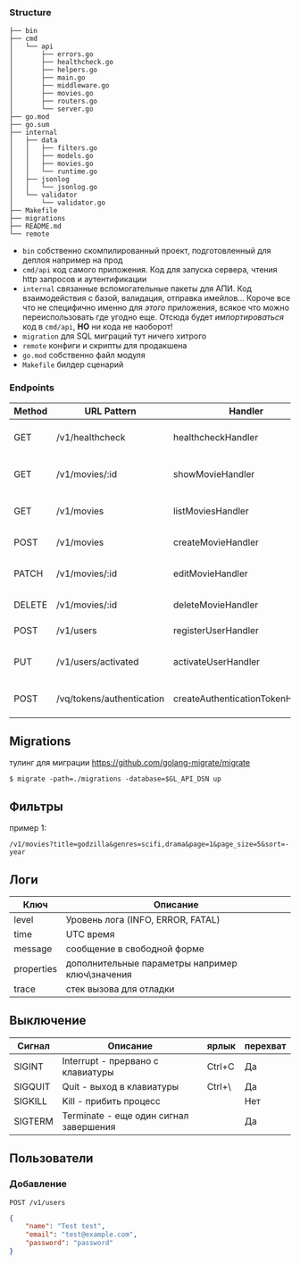 ### Structure
```
├── bin
├── cmd
│   └── api
│       ├── errors.go
│       ├── healthcheck.go
│       ├── helpers.go
│       ├── main.go
│       ├── middleware.go
│       ├── movies.go
│       ├── routers.go
│       └── server.go
├── go.mod
├── go.sum
├── internal
│   ├── data
│   │   ├── filters.go
│   │   ├── models.go
│   │   ├── movies.go
│   │   └── runtime.go
│   ├── jsonlog
│   │   └── jsonlog.go
│   └── validator
│       └── validator.go
├── Makefile
├── migrations
├── README.md
└── remote
```

- `bin` собственно скомпилированный проект, подготовленный для деплоя например на прод
- `cmd/api` код самого приложения. Код для запуска сервера, чтения http запросов и аутентификации
- `internal` связанные вспомогательные пакеты для АПИ. Код взаимодействия с базой, валидация, отправка имейлов... Короче все что не специфично именно для *этого* приложения, всякое что можно переиспользовать где угодно еще. Отсюда будет *импортироваться* код в `cmd/api`, **НО** ни кода не наоборот!
- `migration` для SQL миграций тут ничего хитрого
-  `remote` конфиги и скрипты для продакшена
- `go.mod` собственно файл модуля
- `Makefile` билдер сценарий

### Endpoints

| Method | URL Pattern               | Handler                          | Action                                  |
| ------ | ------------------------- | -------------------------------- | --------------------------------------- |
| GET    | /v1/healthcheck           | healthcheckHandler               | Выведем немного информации о проекте    |
| GET    | /v1/movies/:id            | showMovieHandler                 | Показать детали конкретного фильма      |
| GET    | /v1/movies                | listMoviesHandler                | Отобразить все фильмы с фильтрами       |
| POST   | /v1/movies                | createMovieHandler               | Создать новый фильм                     |
| PATCH  | /v1/movies/:id            | editMovieHandler                 | Обновить информацию о фильме            |
| DELETE | /v1/movies/:id            | deleteMovieHandler               | Удалить фильм из базы                   |
| POST   | /v1/users                 | registerUserHandler              | Добавить нового пользователя            |
| PUT    | /v1/users/activated       | activateUserHandler              | Пользовательская активация аккаунта     |
| POST   | /vq/tokens/authentication | createAuthenticationTokenHandler | Генерация stateful authentication token |



## Migrations

тулинг для миграции
https://github.com/golang-migrate/migrate

```shell
$ migrate -path=./migrations -database=$GL_API_DSN up
```


## Фильтры
пример 1:

`/v1/movies?title=godzilla&genres=scifi,drama&page=1&page_size=5&sort=-year`


## Логи

| Ключ       | Описание                                        |
| ---------- | ----------------------------------------------- |
| level      | Уровень лога (INFO, ERROR, FATAL)               |
| time       | UTC время                                       |
| message    | сообщение в свободной форме                     |
| properties | дополнительные параметры например ключ\значения |
| trace      | стек вызова для отладки                         |


## Выключение

| Сигнал  | Описание                               | ярлык  | перехват |
| ------- | -------------------------------------- | ------ | -------- |
| SIGINT  | Interrupt - прервано с клавиатуры      | Ctrl+C | Да       |
| SIGQUIT | Quit - выход в клавиатуры              | Ctrl+\ | Да       |
| SIGKILL | Kill - прибить процесс                 |        | Нет      |
| SIGTERM | Terminate - еще один сигнал завершения |        | Да       |

## Пользователи

### Добавление

`POST /v1/users`

```json
{
    "name": "Test test",
    "email": "test@example.com",
    "password": "password"
}
```
